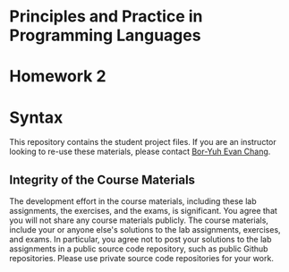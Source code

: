 # Principles and Practice in Programming Languages
# Homework 2
# Syntax

This repository contains the student project files. If you are an instructor looking to re-use these materials, please contact [Bor-Yuh Evan Chang](https://plv.colorado.edu/bec).

## Integrity of the Course Materials

The development effort in the course materials, including these lab assignments, the exercises, and the exams, is significant. You agree that you will not share any course materials publicly. The course materials, include your or anyone else's solutions to the lab assignments, exercises, and exams. In particular, you agree not to post your solutions to the lab assignments in a public source code repository, such as public Github repositories. Please use private source code repositories for your work.
